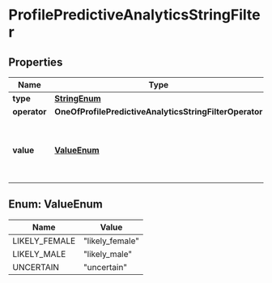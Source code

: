 # ProfilePredictiveAnalyticsStringFilter

## Properties
Name | Type | Description | Notes
------------ | ------------- | ------------- | -------------
**type** | [**StringEnum**](StringEnum.md) |  | 
**operator** | **OneOfProfilePredictiveAnalyticsStringFilterOperator** |  | 
**value** | [**ValueEnum**](#ValueEnum) | Values for profile predictive analytics gender conditions. | 

<a name="ValueEnum"></a>
## Enum: ValueEnum
Name | Value
---- | -----
LIKELY_FEMALE | &quot;likely_female&quot;
LIKELY_MALE | &quot;likely_male&quot;
UNCERTAIN | &quot;uncertain&quot;

